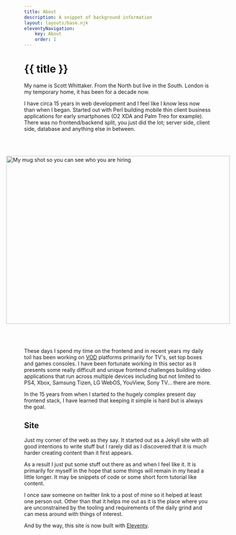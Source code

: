 ```yaml
---
title: About
description: A snippet of background information
layout: layouts/base.njk
eleventyNavigation:
    key: About
    order: 1
---
```


<h1>{{ title }}</h1>

<style>
    figure {
        display: flex;
        flex-direction: column;
        align-items: center;
        margin: 4rem 0;
    }
</style>

My name is Scott Whittaker. From the North but live in the South. London is my temporary home, it has been for a decade now.

I have circa 15 years in web development and I feel like I know less now than when I began. Started out with Perl building mobile thin client business applications for early smartphones (O2 XDA and Palm Treo for example). There was no frontend/backend split, you just did the lot; server side, client side, database and anything else in between.

<figure>
    <picture>
        <source srcset="img/about.webp" type="image/webp">
        <image alt="My mug shot so you can see who you are hiring" width="600" height="450" src="img/about.png">
    </picture>
</figure>

These days I spend my time on the frontend and in recent years my daily toil has been working on [VOD](https://en.wikipedia.org/wiki/Video_on_demand) platforms primarily for TV's, set top boxes and games consoles. I have been fortunate working in this sector as it presents some really difficult and unique frontend challenges building video applications that run across multiple devices including but not limited to PS4, Xbox, Samsung Tizen, LG WebOS, YouView, Sony TV... there are more.

In the 15 years from when I started to the hugely complex present day frontend stack, I have learned that keeping it simple is hard but is always the goal.

## Site

Just my corner of the web as they say. It started out as a Jekyll site with all good intentions to write stuff but I rarely did as I discovered that it is much harder creating content than it first appears.

As a result I just put some stuff out there as and when I feel like it. It is primarily for myself in the hope that some things will remain in my head a little longer. It may be snippets of code or some short form tutorial like content.

I once saw someone on twitter link to a post of mine so it helped at least one person out. Other than that it helps me out as it is the place where you are unconstrained by the tooling and requirements of the daily grind and can mess around with things of interest.

And by the way, this site is now built with [Eleventy](https://www.11ty.dev/).
